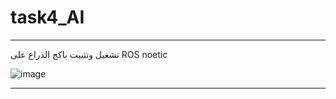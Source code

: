# task4_AI

***
تشغيل وتثبيت باكج الذراع على ROS noetic

![image](https://user-images.githubusercontent.com/85882059/126983459-9a98a378-89ea-4dd3-bcc6-b58279e38719.png)

***
